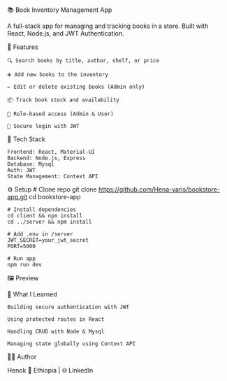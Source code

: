 📚 Book Inventory Management App

A full-stack app for managing and tracking books in a store.
Built with React, Node.js, and JWT Authentication.

🚀 Features

    🔍 Search books by title, author, shelf, or price

    ➕ Add new books to the inventory

    ✏️ Edit or delete existing books (Admin only)

    📦 Track book stock and availability

    🔐 Role-based access (Admin & User)

    🔄 Secure login with JWT

🧰 Tech Stack

    Frontend: React, Material-UI
    Backend: Node.js, Express
    Database: Mysql
    Auth: JWT
    State Management: Context API

⚙️ Setup
    # Clone repo
    git clone https://github.com/Hena-yaris/bookstore-app.git
    cd bookstore-app

    # Install dependencies
    cd client && npm install
    cd ../server && npm install

    # Add .env in /server
    JWT_SECRET=your_jwt_secret
    PORT=5000

    # Run app
    npm run dev

🖼️ Preview



🧠 What I Learned

    Building secure authentication with JWT

    Using protected routes in React

    Handling CRUD with Node & Mysql

    Managing state globally using Context API

👨‍💻 Author

Henok
📍 Ethiopia | 🌐 LinkedIn
